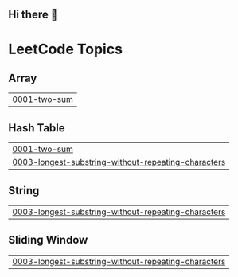 ## Hi there 👋

<!--
**deepakpathik/deepakpathik** is a ✨ _special_ ✨ repository because its `README.md` (this file) appears on your GitHub profile.

Here are some ideas to get you started:

- 🔭 I’m currently working on ...
- 🌱 I’m currently learning ...
- 👯 I’m looking to collaborate on ...
- 🤔 I’m looking for help with ...
- 💬 Ask me about ...
- 📫 How to reach me: ...
- 😄 Pronouns: ...
- ⚡ Fun fact: ...
-->

<!---LeetCode Topics Start-->
# LeetCode Topics
## Array
|  |
| ------- |
| [0001-two-sum](https://github.com/deepakpathik/deepakpathik/tree/master/0001-two-sum) |
## Hash Table
|  |
| ------- |
| [0001-two-sum](https://github.com/deepakpathik/deepakpathik/tree/master/0001-two-sum) |
| [0003-longest-substring-without-repeating-characters](https://github.com/deepakpathik/deepakpathik/tree/master/0003-longest-substring-without-repeating-characters) |
## String
|  |
| ------- |
| [0003-longest-substring-without-repeating-characters](https://github.com/deepakpathik/deepakpathik/tree/master/0003-longest-substring-without-repeating-characters) |
## Sliding Window
|  |
| ------- |
| [0003-longest-substring-without-repeating-characters](https://github.com/deepakpathik/deepakpathik/tree/master/0003-longest-substring-without-repeating-characters) |
<!---LeetCode Topics End-->